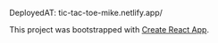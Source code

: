 DeployedAT: tic-tac-toe-mike.netlify.app/

This project was bootstrapped with [Create React App](https://github.com/facebookincubator/create-react-app).
